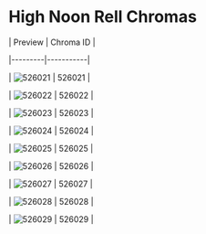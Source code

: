 # High Noon Rell Chromas


| Preview | Chroma ID |

|---------|-----------|

| ![526021](https://raw.communitydragon.org/latest/plugins/rcp-be-lol-game-data/global/default/v1/champion-chroma-images/526/526021.png) | 526021 |

| ![526022](https://raw.communitydragon.org/latest/plugins/rcp-be-lol-game-data/global/default/v1/champion-chroma-images/526/526022.png) | 526022 |

| ![526023](https://raw.communitydragon.org/latest/plugins/rcp-be-lol-game-data/global/default/v1/champion-chroma-images/526/526023.png) | 526023 |

| ![526024](https://raw.communitydragon.org/latest/plugins/rcp-be-lol-game-data/global/default/v1/champion-chroma-images/526/526024.png) | 526024 |

| ![526025](https://raw.communitydragon.org/latest/plugins/rcp-be-lol-game-data/global/default/v1/champion-chroma-images/526/526025.png) | 526025 |

| ![526026](https://raw.communitydragon.org/latest/plugins/rcp-be-lol-game-data/global/default/v1/champion-chroma-images/526/526026.png) | 526026 |

| ![526027](https://raw.communitydragon.org/latest/plugins/rcp-be-lol-game-data/global/default/v1/champion-chroma-images/526/526027.png) | 526027 |

| ![526028](https://raw.communitydragon.org/latest/plugins/rcp-be-lol-game-data/global/default/v1/champion-chroma-images/526/526028.png) | 526028 |

| ![526029](https://raw.communitydragon.org/latest/plugins/rcp-be-lol-game-data/global/default/v1/champion-chroma-images/526/526029.png) | 526029 |